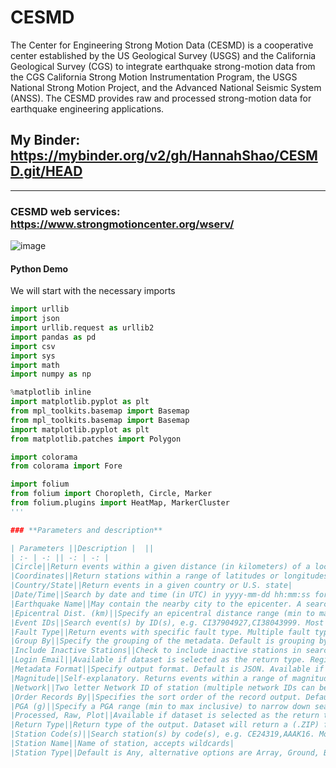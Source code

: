 # CESMD

The Center for Engineering Strong Motion Data (CESMD) is a cooperative center established by the US Geological Survey (USGS) and the California Geological Survey (CGS) to integrate earthquake strong-motion data from the CGS California Strong Motion Instrumentation Program, the USGS National Strong Motion Project, and the Advanced National Seismic System (ANSS). The CESMD provides raw and processed strong-motion data for earthquake engineering applications.

## My Binder: https://mybinder.org/v2/gh/HannahShao/CESMD.git/HEAD
----
### CESMD web services: https://www.strongmotioncenter.org/wserv/
![image](https://user-images.githubusercontent.com/74167887/171951585-d8d5909d-619a-4cb2-a8ed-85a9c4789af4.png)

#### Python Demo

We will start with the necessary imports
```Python
import urllib
import json
import urllib.request as urllib2
import pandas as pd
import csv
import sys
import math
import numpy as np

%matplotlib inline
import matplotlib.pyplot as plt
from mpl_toolkits.basemap import Basemap
from mpl_toolkits.basemap import Basemap
import matplotlib.pyplot as plt
from matplotlib.patches import Polygon

import colorama
from colorama import Fore

import folium
from folium import Choropleth, Circle, Marker
from folium.plugins import HeatMap, MarkerCluster
'''

### **Parameters and description**

| Parameters ||Description |  ||
| :- | -: || -: | -: | 
|Circle||Return events within a given distance (in kilometers) of a location|
|Coordinates||Return stations within a range of latitudes or longitudes|
|Country/State||Return events in a given country or U.S. state|
|Date/Time||Search by date and time (in UTC) in yyyy-mm-dd hh:mm:ss format|
|Earthquake Name||May contain the nearby city to the epicenter. A search for a nearby city returns events whose earthquake name contains the name of the nearby city. |
|Epicentral Dist. (km)||Specify an epicentral distance range (min to max inclusive) to narrow down search criteria|
|Event IDs||Search event(s) by ID(s), e.g. CI37904927,CI38043999. Most other options are unavailable when an event ID is specified. |
|Fault Type||Return events with specific fault type. Multiple fault types may be selected for the search. Leaving them unselected will search for all possible types. |
|Group By||Specify the grouping of the metadata. Default is grouping by stations. Grouping by stations will group records under the same station into a single data structure. |
|Include Inactive Stations||Check to include inactive stations in search criteria, uncheck otherwise. |
|Login Email||Available if dataset is selected as the return type. Registered e-mail must be provided in order to download data files. |
|Metadata Format||Specify output format. Default is JSON. Available if metadata is selected as the return type. |
|Magnitude||Self-explanatory. Returns events within a range of magnitudes. Default returns all magnitude ranges|
|Network||Two letter Network ID of station (multiple network IDs can be listed, e.g. CE,AA) |
|Order Records By||Specifies the sort order of the record output. Default is by epicentral distance (descending). |
|PGA (g)||Specify a PGA range (min to max inclusive) to narrow down search criteria|
|Processed, Raw, Plot||Available if dataset is selected as the return type. Checking processed and raw will package both processed and raw data in the returned (.ZIP) file. |
|Return Type||Return type of the output. Dataset will return a (.ZIP) file packaged with the requested data. Metadata will return either (.JSON) or (.XML), depending on user selection. |
|Station Code(s)||Search station(s) by code(s), e.g. CE24319,AAAK16. Most other options are unavailable when a station code is specified. |
|Station Name||Name of station, accepts wildcards|
|Station Type||Default is Any, alternative options are Array, Ground, Building, Bridge, Dam, Tunnel, Wharf, Other|
